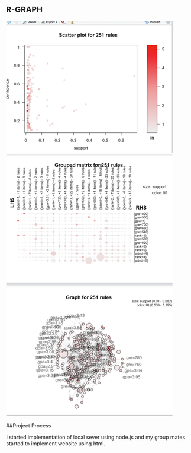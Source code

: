 ## R-GRAPH

<img src = "https://github.com/xuy9/CSCI2961/blob/master/graph/g1.png" width ="450p">

<img src = "https://github.com/xuy9/CSCI2961/blob/master/graph/g2.png" width ="450p">

<img src = "https://github.com/xuy9/CSCI2961/blob/master/graph/g3.png" width ="450p">

##Project Process

I started implementation of local sever using node.js and my group mates started to implement website using html.
